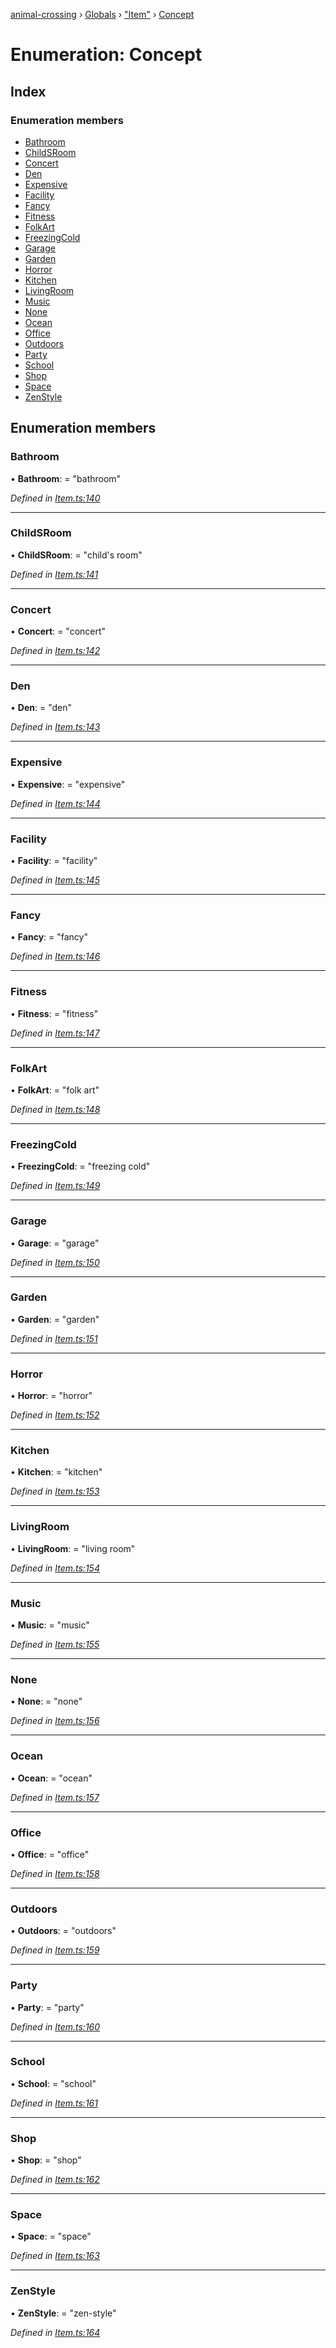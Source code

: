 [animal-crossing](../README.md) › [Globals](../globals.md) › ["Item"](../modules/_item_.md) › [Concept](_item_.concept.md)

# Enumeration: Concept

## Index

### Enumeration members

* [Bathroom](_item_.concept.md#bathroom)
* [ChildSRoom](_item_.concept.md#childsroom)
* [Concert](_item_.concept.md#concert)
* [Den](_item_.concept.md#den)
* [Expensive](_item_.concept.md#expensive)
* [Facility](_item_.concept.md#facility)
* [Fancy](_item_.concept.md#fancy)
* [Fitness](_item_.concept.md#fitness)
* [FolkArt](_item_.concept.md#folkart)
* [FreezingCold](_item_.concept.md#freezingcold)
* [Garage](_item_.concept.md#garage)
* [Garden](_item_.concept.md#garden)
* [Horror](_item_.concept.md#horror)
* [Kitchen](_item_.concept.md#kitchen)
* [LivingRoom](_item_.concept.md#livingroom)
* [Music](_item_.concept.md#music)
* [None](_item_.concept.md#none)
* [Ocean](_item_.concept.md#ocean)
* [Office](_item_.concept.md#office)
* [Outdoors](_item_.concept.md#outdoors)
* [Party](_item_.concept.md#party)
* [School](_item_.concept.md#school)
* [Shop](_item_.concept.md#shop)
* [Space](_item_.concept.md#space)
* [ZenStyle](_item_.concept.md#zenstyle)

## Enumeration members

###  Bathroom

• **Bathroom**: = "bathroom"

*Defined in [Item.ts:140](https://github.com/Norviah/animal-crossing/blob/415ee2a/module/types/Item.ts#L140)*

___

###  ChildSRoom

• **ChildSRoom**: = "child's room"

*Defined in [Item.ts:141](https://github.com/Norviah/animal-crossing/blob/415ee2a/module/types/Item.ts#L141)*

___

###  Concert

• **Concert**: = "concert"

*Defined in [Item.ts:142](https://github.com/Norviah/animal-crossing/blob/415ee2a/module/types/Item.ts#L142)*

___

###  Den

• **Den**: = "den"

*Defined in [Item.ts:143](https://github.com/Norviah/animal-crossing/blob/415ee2a/module/types/Item.ts#L143)*

___

###  Expensive

• **Expensive**: = "expensive"

*Defined in [Item.ts:144](https://github.com/Norviah/animal-crossing/blob/415ee2a/module/types/Item.ts#L144)*

___

###  Facility

• **Facility**: = "facility"

*Defined in [Item.ts:145](https://github.com/Norviah/animal-crossing/blob/415ee2a/module/types/Item.ts#L145)*

___

###  Fancy

• **Fancy**: = "fancy"

*Defined in [Item.ts:146](https://github.com/Norviah/animal-crossing/blob/415ee2a/module/types/Item.ts#L146)*

___

###  Fitness

• **Fitness**: = "fitness"

*Defined in [Item.ts:147](https://github.com/Norviah/animal-crossing/blob/415ee2a/module/types/Item.ts#L147)*

___

###  FolkArt

• **FolkArt**: = "folk art"

*Defined in [Item.ts:148](https://github.com/Norviah/animal-crossing/blob/415ee2a/module/types/Item.ts#L148)*

___

###  FreezingCold

• **FreezingCold**: = "freezing cold"

*Defined in [Item.ts:149](https://github.com/Norviah/animal-crossing/blob/415ee2a/module/types/Item.ts#L149)*

___

###  Garage

• **Garage**: = "garage"

*Defined in [Item.ts:150](https://github.com/Norviah/animal-crossing/blob/415ee2a/module/types/Item.ts#L150)*

___

###  Garden

• **Garden**: = "garden"

*Defined in [Item.ts:151](https://github.com/Norviah/animal-crossing/blob/415ee2a/module/types/Item.ts#L151)*

___

###  Horror

• **Horror**: = "horror"

*Defined in [Item.ts:152](https://github.com/Norviah/animal-crossing/blob/415ee2a/module/types/Item.ts#L152)*

___

###  Kitchen

• **Kitchen**: = "kitchen"

*Defined in [Item.ts:153](https://github.com/Norviah/animal-crossing/blob/415ee2a/module/types/Item.ts#L153)*

___

###  LivingRoom

• **LivingRoom**: = "living room"

*Defined in [Item.ts:154](https://github.com/Norviah/animal-crossing/blob/415ee2a/module/types/Item.ts#L154)*

___

###  Music

• **Music**: = "music"

*Defined in [Item.ts:155](https://github.com/Norviah/animal-crossing/blob/415ee2a/module/types/Item.ts#L155)*

___

###  None

• **None**: = "none"

*Defined in [Item.ts:156](https://github.com/Norviah/animal-crossing/blob/415ee2a/module/types/Item.ts#L156)*

___

###  Ocean

• **Ocean**: = "ocean"

*Defined in [Item.ts:157](https://github.com/Norviah/animal-crossing/blob/415ee2a/module/types/Item.ts#L157)*

___

###  Office

• **Office**: = "office"

*Defined in [Item.ts:158](https://github.com/Norviah/animal-crossing/blob/415ee2a/module/types/Item.ts#L158)*

___

###  Outdoors

• **Outdoors**: = "outdoors"

*Defined in [Item.ts:159](https://github.com/Norviah/animal-crossing/blob/415ee2a/module/types/Item.ts#L159)*

___

###  Party

• **Party**: = "party"

*Defined in [Item.ts:160](https://github.com/Norviah/animal-crossing/blob/415ee2a/module/types/Item.ts#L160)*

___

###  School

• **School**: = "school"

*Defined in [Item.ts:161](https://github.com/Norviah/animal-crossing/blob/415ee2a/module/types/Item.ts#L161)*

___

###  Shop

• **Shop**: = "shop"

*Defined in [Item.ts:162](https://github.com/Norviah/animal-crossing/blob/415ee2a/module/types/Item.ts#L162)*

___

###  Space

• **Space**: = "space"

*Defined in [Item.ts:163](https://github.com/Norviah/animal-crossing/blob/415ee2a/module/types/Item.ts#L163)*

___

###  ZenStyle

• **ZenStyle**: = "zen-style"

*Defined in [Item.ts:164](https://github.com/Norviah/animal-crossing/blob/415ee2a/module/types/Item.ts#L164)*
